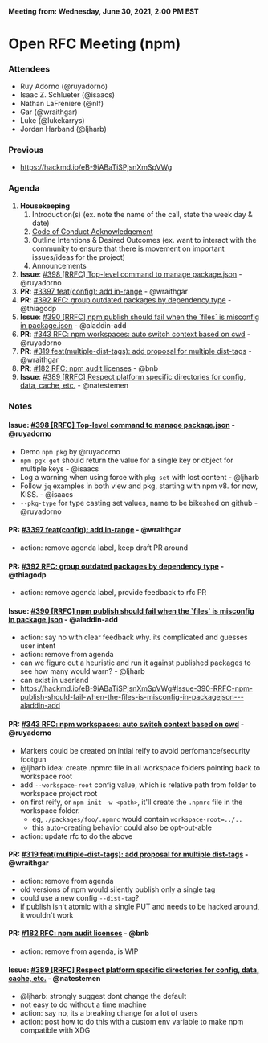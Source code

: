 #### Meeting from: Wednesday, June 30, 2021, 2:00 PM EST

# Open RFC Meeting (npm)

### Attendees
- Ruy Adorno (@ruyadorno)
- Isaac Z. Schlueter (@isaacs)
- Nathan LaFreniere (@nlf)
- Gar (@wraithgar)
- Luke (@lukekarrys)
- Jordan Harband (@ljharb)

### Previous

- https://hackmd.io/eB-9iABaTiSPjsnXmSpVWg

### Agenda
1. **Housekeeping**
	1. Introduction(s) (ex. note the name of the call, state the week day & date)
	1. [Code of Conduct Acknowledgement](https://www.npmjs.com/policies/conduct)
	1. Outline Intentions & Desired Outcomes (ex. want to interact with the community to ensure that there is movement on important issues/ideas for the project)
	1. Announcements
1. **Issue**: [#398 [RRFC] Top-level command to manage package.json](https://github.com/npm/rfcs/issues/398) - @ruyadorno
1. **PR**: [#3397 feat(config): add in-range](https://github.com/npm/cli/pull/3397) - @wraithgar
1. **PR**: [#392 RFC: group outdated packages by dependency type](https://github.com/npm/rfcs/pull/392) - @thiagodp
1. **Issue**: [#390 [RRFC] npm publish should fail when the &#x60;files&#x60; is misconfig in package.json](https://github.com/npm/rfcs/issues/390) - @aladdin-add
1. **PR**: [#343 RFC: npm workspaces: auto switch context based on cwd](https://github.com/npm/rfcs/pull/343) - @ruyadorno
1. **PR**: [#319 feat(multiple-dist-tags): add proposal for multiple dist-tags](https://github.com/npm/rfcs/pull/319) - @wraithgar
1. **PR**: [#182 RFC: npm audit licenses](https://github.com/npm/rfcs/pull/182) - @bnb
1. **Issue**: [#389 [RRFC] Respect platform specific directories for config, data, cache, etc.](https://github.com/npm/rfcs/issues/389) - @natestemen 

### Notes

#### **Issue**: [#398 [RRFC] Top-level command to manage package.json](https://github.com/npm/rfcs/issues/398) - @ruyadorno 
- Demo `npm pkg` by @ruyadorno 
- `npm pgk get` should return the value for a single key or object for multiple keys - @isaacs
- Log a warning when using force with `pkg set` with lost content - @ljharb
- Follow `jq` examples in both view and pkg, starting with npm v8.  for now, KISS. - @isaacs
- `--pkg-type` for type casting set values, name to be bikeshed on github - @ruyadorno 

#### **PR**: [#3397 feat(config): add in-range](https://github.com/npm/cli/pull/3397) - @wraithgar
- action: remove agenda label, keep draft PR around

#### **PR**: [#392 RFC: group outdated packages by dependency type](https://github.com/npm/rfcs/pull/392) - @thiagodp
- action: remove agenda label, provide feedback to rfc PR

#### **Issue**: [#390 [RRFC] npm publish should fail when the &#x60;files&#x60; is misconfig in package.json](https://github.com/npm/rfcs/issues/390) - @aladdin-add
- action: say no with clear feedback why. its complicated and guesses user intent
- action: remove from agenda
- can we figure out a heuristic and run it against published packages to see how many would warn? - @ljharb
- can exist in userland
- https://hackmd.io/eB-9iABaTiSPjsnXmSpVWg#Issue-390-RRFC-npm-publish-should-fail-when-the-files-is-misconfig-in-packagejson---aladdin-add

#### **PR**: [#343 RFC: npm workspaces: auto switch context based on cwd](https://github.com/npm/rfcs/pull/343) - @ruyadorno 
- Markers could be created on intial reify to avoid perfomance/security footgun
- @ljharb idea: create .npmrc file in all workspace folders pointing back to workspace root
- add `--workspace-root` config value, which is relative path from folder to workspace project root
- on first reify, or `npm init -w <path>`, it'll create the `.npmrc` file in the workspace folder.
    - eg, `./packages/foo/.npmrc` would contain `workspace-root=../..`
    - this auto-creating behavior could also be opt-out-able
- action: update rfc to do the above

#### **PR**: [#319 feat(multiple-dist-tags): add proposal for multiple dist-tags](https://github.com/npm/rfcs/pull/319) - @wraithgar
- action: remove from agenda
- old versions of npm would silently publish only a single tag
- could use a new config `--dist-tag`?
- if publish isn't atomic with a single PUT and needs to be hacked around, it wouldn't work

#### **PR**: [#182 RFC: npm audit licenses](https://github.com/npm/rfcs/pull/182) - @bnb
- action: remove from agenda, is WIP

#### **Issue**: [#389 [RRFC] Respect platform specific directories for config, data, cache, etc.](https://github.com/npm/rfcs/issues/389) - @natestemen
- @ljharb: strongly suggest dont change the default
- not easy to do without a time machine
- action: say no, its a breaking change for a lot of users
- action: post how to do this with a custom env variable to make npm compatible with XDG

